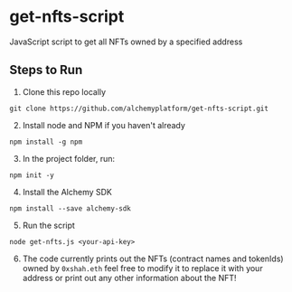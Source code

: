 # get-nfts-script
JavaScript script to get all NFTs owned by a specified address

## Steps to Run

1. Clone this repo locally 

`git clone https://github.com/alchemyplatform/get-nfts-script.git`

2. Install node and NPM if you haven't already

`npm install -g npm`

3. In the project folder, run:

`npm init -y`

4. Install the Alchemy SDK

`npm install --save alchemy-sdk`

5. Run the script

`node get-nfts.js <your-api-key>`

6. The code currently prints out the NFTs (contract names and tokenIds) owned by `0xshah.eth` feel free to modify it to replace it with your address or print out any other information about the NFT! 